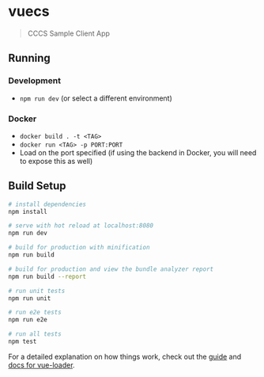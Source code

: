 # vuecs

> CCCS Sample Client App

## Running

### Development

* `npm run dev` (or select a different environment)

### Docker

* `docker build . -t <TAG>`
* `docker run <TAG> -p PORT:PORT`
* Load on the port specified (if using the backend in Docker, you will need to expose this as well)

## Build Setup

``` bash
# install dependencies
npm install

# serve with hot reload at localhost:8080
npm run dev

# build for production with minification
npm run build

# build for production and view the bundle analyzer report
npm run build --report

# run unit tests
npm run unit

# run e2e tests
npm run e2e

# run all tests
npm test
```

For a detailed explanation on how things work, check out the [guide](http://vuejs-templates.github.io/webpack/) and [docs for vue-loader](http://vuejs.github.io/vue-loader).
